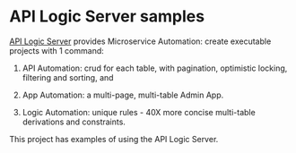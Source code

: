 # API Logic Server samples

[API Logic Server][100] provides Microservice Automation: create executable
projects with 1 command:

1. API Automation: crud for each table, with pagination, optimistic locking, filtering and sorting, and

2. App Automation: a multi-page, multi-table Admin App.

3. Logic Automation: unique rules - 40X more concise multi-table derivations and constraints.

[100]: https://github.com/ApiLogicServer/ApiLogicServer-src

This project has examples of using the API Logic Server.
